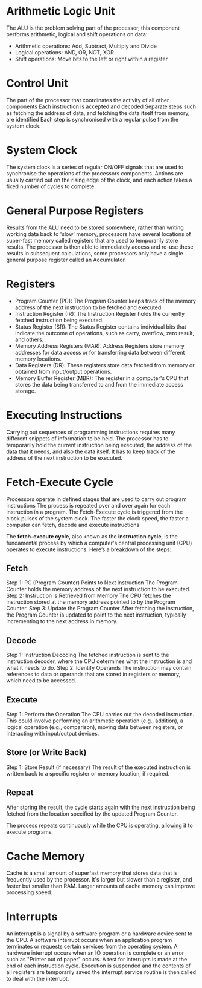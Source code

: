 # Arithmetic Logic Unit
The ALU is the problem solving part of the processor, this component performs arithmetic, logical and shift operations on data:
- Arithmetic operations: Add, Subtract, Multiply and Divide
- Logical operations: AND, OR, NOT, XOR
- Shift operations: Move bits to the left or right within a register

# Control Unit
The part of the processor that coordinates the activity of all other components Each instruction is accepted and decoded Separate steps such as fetching the  address of data, and fetching the data itself from memory, are identified Each step is synchronised with a regular pulse from the system clock.

# System Clock
The system clock is a series of regular ON/OFF signals that are used to synchronise the operations of the processors components. Actions are usually carried out on the rising edge of the clock, and each action takes a fixed number of cycles to complete.

# General Purpose Registers
Results from the ALU need to be stored somewhere, rather than writing working data back to 'slow' memory, processors have several locations of super-fast memory called registers that are used to temporarily store results. The processor is then able to immediately access and re-use these results in subsequent calculations, some processors only have a single general purpose register called an Accumulator.

# Registers
- Program Counter (PC): The Program Counter keeps track of the memory address of the next instruction to be fetched and executed.
- Instruction Register (IR): The Instruction Register holds the currently fetched instruction being executed.
- Status Register (SR): The Status Register contains individual bits that indicate the outcome of operations, such as carry, overflow, zero result, and others.
- Memory Address Registers (MAR): Address Registers store memory addresses for data access or for transferring data between different memory locations.
- Data Registers (DR): These registers store data fetched from memory or obtained from input/output operations.
- Memory Buffer Register (MBR): The register in a computer's CPU that stores the data being transferred to and from the immediate access storage.

# Executing Instructions
Carrying out sequences of programming instructions requires many different snippets of information to be held. The processor has to temporarily hold the current instruction being executed, the address of the data that it needs, and also the data itself. It has to keep track of the address of the next instruction to be executed.

# Fetch-Execute Cycle
Processors operate in defined stages that are used to carry out program instructions The process is repeated over and over again for each instruction in a program. The Fetch-Execute cycle is triggered from the clock pulses of the system clock. The faster the clock speed, the faster a computer can fetch, decode and execute instructions

The **fetch-execute cycle**, also known as the **instruction cycle**, is the fundamental process by which a computer's central processing unit (CPU) operates to execute instructions. Here’s a breakdown of the steps:

## Fetch
   Step 1: PC (Program Counter) Points to Next Instruction
     The Program Counter holds the memory address of the next instruction to be executed.
   Step 2: Instruction is Retrieved from Memory
     The CPU fetches the instruction stored at the memory address pointed to by the Program Counter.
   Step 3: Update the Program Counter
     After fetching the instruction, the Program Counter is updated to point to the next instruction, typically incrementing to the next address in memory.
   
## Decode
   Step 1: Instruction Decoding
     The fetched instruction is sent to the instruction decoder, where the CPU determines what the instruction is and what it needs to do.
   Step 2: Identify Operands
     The instruction may contain references to data or operands that are stored in registers or memory, which need to be accessed.

## Execute
   Step 1: Perform the Operation
     The CPU carries out the decoded instruction. This could involve performing an arithmetic operation (e.g., addition), a logical operation (e.g., comparison), moving data between registers, or interacting with input/output devices.
   
## Store (or Write Back)
   Step 1: Store Result (if necessary)
     The result of the executed instruction is written back to a specific register or memory location, if required.

## Repeat
   After storing the result, the cycle starts again with the next instruction being fetched from the location specified by the updated Program Counter.

The process repeats continuously while the CPU is operating, allowing it to execute programs.

# Cache Memory
Cache is a small amount of superfast memory that stores data that is frequently used by the processor. It's larger but slower than a register, and faster but smaller than RAM. Larger amounts of cache memory can improve processing speed.

# Interrupts
An interrupt is a signal by a software program or a hardware device sent to the CPU. A software interrupt occurs when an application program terminates or requests certain services from the operating system. A hardware interrupt occurs when an IO operation is complete or an error such as "Printer out of paper" occurs. A test for interrupts is made at the end of each instruction cycle. Execution is suspended and the contents of all registers are temporarily saved the interrupt service routine is then called to deal with the interrupt.